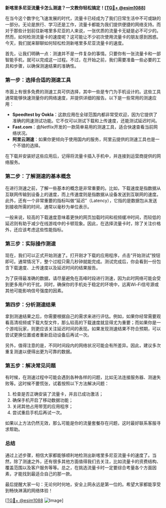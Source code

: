**新喀里多尼亚流量卡怎么测速？一文教你轻松搞定！[[TG💪+ @esim1088](https://t.me/s/esim1088)]**

在当今这个数字化飞速发展的时代，流量卡已经成为了我们日常生活中不可或缺的一部分。无论是旅行、学习还是工作，流量卡都能为我们提供便捷的网络支持。而对于那些计划前往新喀里多尼亚的人来说，一张优质的流量卡无疑是必不可少的。然而，如何检测流量卡的速度呢？这可能让不少初次使用流量卡的朋友感到困惑。今天，我们就来聊聊如何轻松检测新喀里多尼亚流量卡的速度。

首先，让我们明确一点：测速并不是一件复杂的事情。只要你有一张流量卡和一部智能手机，就可以完成这一过程。不过，在开始之前，我们需要准备一些必要的工具和步骤，以确保测速结果的准确性。

### **第一步：选择合适的测速工具**

市面上有很多免费的测速工具可供选择，其中一些是专门为手机设计的。这些工具通常能够快速测量你的网络速度，并提供详细的报告。以下是一些常用的测速应用：

- **Speedtest by Ookla**：这款应用在全球范围内都非常受欢迎，因为它提供了准确的网速测试功能。它不仅可以测试下载和上传速度，还能测试延迟时间。
- **Fast.com**：由Netflix开发的一款简单易用的测速工具，适合快速查看当前网络状况。
- **阿里云测速**：如果你更倾向于使用国内的服务，阿里云提供的测速工具也是一个不错的选择。

在下载并安装好这些应用后，记得将流量卡插入手机中，并连接到运营商提供的网络服务。

### **第二步：了解测速的基本概念**

在进行测速之前，了解一些基本的概念是非常重要的。比如，下载速度是指数据从互联网传输到设备上的速度，而上传速度则是指数据从设备发送到互联网的速度。此外，还有一个非常重要的指标叫做“延迟”（Latency），它指的是数据包从发送到接收所需的时间，通常以毫秒为单位表示。

一般来说，较高的下载速度意味着更快的网页加载时间和视频缓冲时间，而较低的延迟则有助于减少在线游戏中的卡顿现象。因此，在选择流量卡时，除了关注价格外，还应该考虑这些性能指标。

### **第三步：实际操作测速**

现在，我们可以正式开始测速了。打开刚才下载的应用程序，点击“开始测试”按钮即可。通常情况下，整个过程只需几秒钟就能完成。测试完成后，你会看到一份包含下载速度、上传速度以及延迟时间的结果报告。

为了获得最准确的数据，请尽量避免在高峰时段进行测速，因为此时网络可能会受到更多用户的干扰。同时，确保你的手机处于稳定的环境中，远离Wi-Fi信号源或其他可能影响信号强度的因素。

### **第四步：分析测速结果**

拿到测速结果之后，你需要根据自己的需求来进行评估。例如，如果你经常需要观看高清视频或下载大型文件，那么较高的下载速度就显得尤为重要；而如果你是一个游戏玩家，则更应该关注延迟时间的表现。如果发现测速结果不符合预期，可以尝试更换位置或者重新启动设备后再试一次。

另外，值得注意的是，不同时间段内的网络状况可能会有所差异。因此，建议多次重复测速以便得出更为可靠的数据。

### **第五步：解决常见问题**

有时候，在测速过程中可能会遇到各种各样的问题，比如无法连接服务器、测速失败等。这时候不要慌张，试着按照以下方法解决问题：

1. 检查是否正确安装了流量卡，并且已成功激活；
2. 确保手机开启了移动数据功能；
3. 关闭其他占用带宽的应用程序；
4. 尝试重启手机后再试一次。

如果以上方法仍然无效，那么可能是你的流量套餐存在问题，这时最好联系客服寻求帮助。

### **总结**

通过上述步骤，相信大家都能够顺利地检测出新喀里多尼亚流量卡的速度了。当然，除了测速之外，还有很多其他方面值得我们去关注，比如流量卡的资费结构、覆盖范围以及客户服务等等。总之，在挑选流量卡时一定要综合考量各个方面因素，才能找到最适合自己的那一款。

最后提醒大家一句：无论何时何地，安全上网永远是第一位的。希望大家都能享受到畅快淋漓的网络体验！

[[TG💪+ @esim1088](https://t.me/s/esim1088) ![Image](https://i.postimg.cc/4NQfJmqS/Snipaste-2025-05-13-00-14-12.png)]